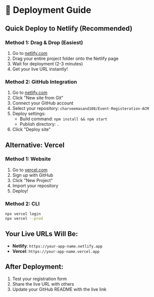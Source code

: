 # 🚀 Deployment Guide

## Quick Deploy to Netlify (Recommended)

### Method 1: Drag & Drop (Easiest)
1. Go to [netlify.com](https://netlify.com)
2. Drag your entire project folder onto the Netlify page
3. Wait for deployment (2-3 minutes)
4. Get your live URL instantly!

### Method 2: GitHub Integration
1. Go to [netlify.com](https://netlify.com)
2. Click "New site from Git"
3. Connect your GitHub account
4. Select your repository: `charveemasand108/Event-Registeration-ACM`
5. Deploy settings:
   - Build command: `npm install && npm start`
   - Publish directory: `.`
6. Click "Deploy site"

## Alternative: Vercel

### Method 1: Website
1. Go to [vercel.com](https://vercel.com)
2. Sign up with GitHub
3. Click "New Project"
4. Import your repository
5. Deploy!

### Method 2: CLI
```bash
npx vercel login
npx vercel --prod
```

## Your Live URLs Will Be:
- **Netlify**: `https://your-app-name.netlify.app`
- **Vercel**: `https://your-app-name.vercel.app`

## After Deployment:
1. Test your registration form
2. Share the live URL with others
3. Update your GitHub README with the live link
